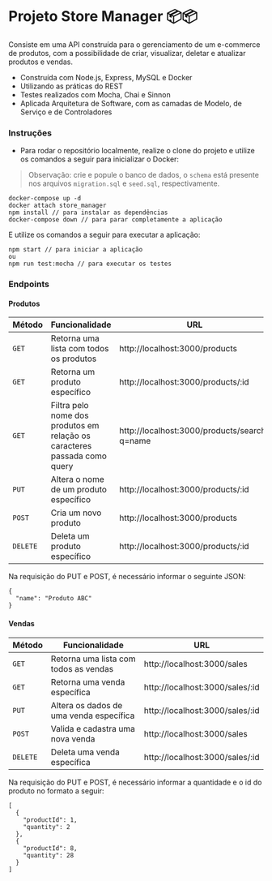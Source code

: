 # Projeto Store Manager 📦📦

Consiste em uma API construída para o gerenciamento de um e-commerce de produtos, com a possibilidade de criar, visualizar, deletar e atualizar produtos e vendas. 

* Construída com Node.js, Express, MySQL e Docker
* Utilizando as práticas do REST
* Testes realizados com Mocha, Chai e Sinnon
* Aplicada Arquitetura de Software, com as camadas de Modelo, de Serviço e de Controladores


### Instruções

- Para rodar o repositório localmente, realize o clone do projeto e utilize os comandos a seguir para inicializar o Docker:

> Observação: crie e popule o banco de dados, o `schema` está presente nos arquivos `migration.sql` e `seed.sql`, respectivamente.

```
docker-compose up -d
docker attach store_manager
npm install // para instalar as dependências
docker-compose down // para parar completamente a aplicação
```

E utilize os comandos a seguir para executar a aplicação:

```
npm start // para iniciar a aplicação
ou
npm run test:mocha // para executar os testes
```

### Endpoints

#### Produtos

| Método | Funcionalidade | URL |
|---|---|---|
| `GET` | Retorna uma lista com todos os produtos | http://localhost:3000/products |
| `GET` | Retorna um produto específico | http://localhost:3000/products/:id |
| `GET` | Filtra pelo nome dos produtos em relação os caracteres passada como query | http://localhost:3000/products/search?q=name |
| `PUT` | Altera o nome de um produto específico | http://localhost:3000/products/:id |
| `POST` | Cria um novo produto | http://localhost:3000/products |
| `DELETE` | Deleta um produto específico | http://localhost:3000/products/:id |


Na requisição do PUT e POST, é necessário informar o seguinte JSON:

```
{ 
  "name": "Produto ABC"
}
```

#### Vendas

| Método | Funcionalidade | URL |
|---|---|---|
| `GET` | Retorna uma lista com todos as vendas | http://localhost:3000/sales |
| `GET` | Retorna uma venda específica | http://localhost:3000/sales/:id |
| `PUT` | Altera os dados de uma venda específica | http://localhost:3000/sales/:id |
| `POST` | Valida e cadastra uma nova venda | http://localhost:3000/sales |
| `DELETE` | Deleta uma venda específica | http://localhost:3000/sales/:id |


Na requisição do PUT e POST, é necessário informar a quantidade e o id do produto no formato a seguir:

```
[
  {
    "productId": 1,
    "quantity": 2
  }, 
  { 
    "productId": 8,
    "quantity": 28
  }
]
```
